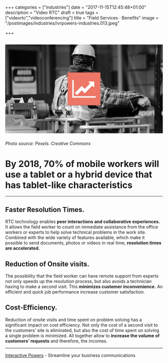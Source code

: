 +++
categories = ["industries"]
date = "2017-11-15T12:45:48+01:00"
description = "Video RTC"
draft = true
tags = ["videortc","videoconferencing"]
title = "Field Services · Benefits"
image = "/postimages/industries/ivrpowers-industries.013.jpeg"

+++


![field worker](/postimages/industries/ivrpowers-industries.013.jpeg)
-----------
###### Photo source: Pexels. Creative Commons

# By 2018, 70% of mobile workers will use a tablet or a hybrid device that has tablet-like characteristics
---


## Faster Resolution Times.

RTC technology enables **peer interactions and collaborative experiences.** It allows the field worker to count on immediate assistance from the office workers or experts to help solve technical problems in the work site. Combined with the wide variety of features available, which make it possible to send documents, photos or videos in real time, **resolution times are accelerated.**


## Reduction of Onsite visits.

The possibility that the field worker can have remote support from experts not only speeds up the resolution process, but also avoids a technician having to make a second visit. This **minimizes customer inconvenience.** An efficient and quick job performance increase customer satisfaction.


## Cost-Efficiency.

Reduction of onsite visits and time spent on problem solving has a significant impact on cost efficiency. Not only the cost of a second visit to the customers’ site is eliminated, but also the cost of time spent on solving a single problem is minimized. All together allow to **increase the volume of customers’ requests** and therefore, the incomes.


---
[Interactive Powers](http://www.ivrpowers.com/) - Streamline your business communications




